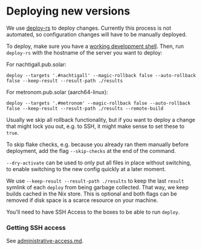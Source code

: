 # Deploying new versions

We use [deploy-rs](https://github.com/serokell/deploy-rs) to deploy changes.
Currently this process is not automated, so configuration changes will have to
be manually deployed.

To deploy, make sure you have a [working development shell](./development-shell.md).
Then, run `deploy-rs` with the hostname of the server you want to deploy:

For nachtigall.pub.solar:

```
deploy --targets '.#nachtigall' --magic-rollback false --auto-rollback false --keep-result --result-path ./results
```

For metronom.pub.solar (aarch64-linux):

```
deploy --targets '.#metronom' --magic-rollback false --auto-rollback false --keep-result --result-path ./results --remote-build
```

Usually we skip all rollback functionality, but if you want to deploy a change
that might lock you out, e.g. to SSH, it might make sense to set these to `true`.

To skip flake checks, e.g. because you already ran them manually before
deployment, add the flag `--skip-checks` at the end of the command.

`--dry-activate` can be used to only put all files in place without switching,
to enable switching to the new config quickly at a later moment.

We use `--keep-result --result-path ./results` to keep the last `result`
symlink of each `deploy` from being garbage collected. That way, we keep builds
cached in the Nix store. This is optional and both flags can be removed if disk
space is a scarce resource on your machine.

You'll need to have SSH Access to the boxes to be able to run `deploy`.

### Getting SSH access

See [administrative-access.md](./administrative-access.md).
